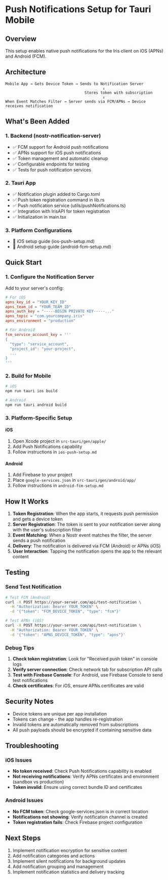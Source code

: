 # Push Notifications Setup for Tauri Mobile

## Overview

This setup enables native push notifications for the Iris client on iOS (APNs) and Android (FCM).

## Architecture

```
Mobile App → Gets Device Token → Sends to Notification Server
                                           ↓
                                   Stores token with subscription
                                           ↓
When Event Matches Filter → Server sends via FCM/APNs → Device receives notification
```

## What's Been Added

### 1. Backend (nostr-notification-server)

- ✅ FCM support for Android push notifications
- ✅ APNs support for iOS push notifications
- ✅ Token management and automatic cleanup
- ✅ Configurable endpoints for testing
- ✅ Tests for push notification services

### 2. Tauri App

- ✅ Notification plugin added to Cargo.toml
- ✅ Push token registration command in lib.rs
- ✅ Push notification service (utils/pushNotifications.ts)
- ✅ Integration with IrisAPI for token registration
- ✅ Initialization in main.tsx

### 3. Platform Configurations

- 📱 iOS setup guide (ios-push-setup.md)
- 🤖 Android setup guide (android-fcm-setup.md)

## Quick Start

### 1. Configure the Notification Server

Add to your server's config:

```toml
# For iOS
apns_key_id = "YOUR_KEY_ID"
apns_team_id = "YOUR_TEAM_ID"
apns_auth_key = "-----BEGIN PRIVATE KEY-----..."
apns_topic = "com.yourcompany.iris"
apns_environment = "production"

# For Android
fcm_service_account_key = '''
{
  "type": "service_account",
  "project_id": "your-project",
  ...
}
'''
```

### 2. Build for Mobile

```bash
# iOS
npm run tauri ios build

# Android
npm run tauri android build
```

### 3. Platform-Specific Setup

#### iOS

1. Open Xcode project in `src-tauri/gen/apple/`
2. Add Push Notifications capability
3. Follow instructions in `ios-push-setup.md`

#### Android

1. Add Firebase to your project
2. Place `google-services.json` in `src-tauri/gen/android/app/`
3. Follow instructions in `android-fcm-setup.md`

## How It Works

1. **Token Registration**: When the app starts, it requests push permission and gets a device token
2. **Server Registration**: The token is sent to your notification server along with the user's subscription filter
3. **Event Matching**: When a Nostr event matches the filter, the server sends a push notification
4. **Delivery**: The notification is delivered via FCM (Android) or APNs (iOS)
5. **User Interaction**: Tapping the notification opens the app to the relevant content

## Testing

### Send Test Notification

```bash
# Test FCM (Android)
curl -X POST https://your-server.com/api/test-notification \
  -H "Authorization: Bearer YOUR_TOKEN" \
  -d '{"token": "FCM_DEVICE_TOKEN", "type": "fcm"}'

# Test APNs (iOS)
curl -X POST https://your-server.com/api/test-notification \
  -H "Authorization: Bearer YOUR_TOKEN" \
  -d '{"token": "APNS_DEVICE_TOKEN", "type": "apns"}'
```

### Debug Tips

1. **Check token registration**: Look for "Received push token" in console logs
2. **Verify server connection**: Check network tab for subscription API calls
3. **Test with Firebase Console**: For Android, use Firebase Console to send test notifications
4. **Check certificates**: For iOS, ensure APNs certificates are valid

## Security Notes

- Device tokens are unique per app installation
- Tokens can change - the app handles re-registration
- Invalid tokens are automatically removed from subscriptions
- All push payloads should be encrypted if containing sensitive data

## Troubleshooting

### iOS Issues

- **No token received**: Check Push Notifications capability is enabled
- **Not receiving notifications**: Verify APNs certificates and environment (sandbox vs production)
- **Token invalid**: Ensure using correct bundle ID and certificates

### Android Issues

- **No FCM token**: Check google-services.json is in correct location
- **Notifications not showing**: Verify notification channel is created
- **Token registration fails**: Check Firebase project configuration

## Next Steps

1. Implement notification encryption for sensitive content
2. Add notification categories and actions
3. Implement silent notifications for background updates
4. Add notification grouping and management
5. Implement notification statistics and delivery tracking

